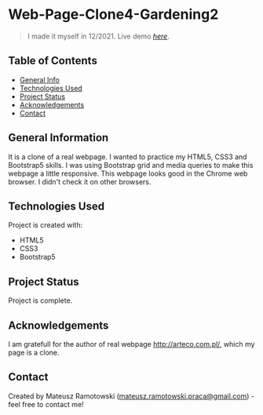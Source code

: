 # Web-Page-Clone4-Gardening2
> I made it myself in 12/2021. Live demo [_here_](https://mateusz-ramotowski-poland.github.io/Web-Page-Clone4-Gardening2/). 

## Table of Contents
* [General Info](#general-information)
* [Technologies Used](#technologies-used)
* [Project Status](#project-status)
* [Acknowledgements](#acknowledgements)
* [Contact](#contact)
<!-- * [License](#license) -->


## General Information
It is a clone of a real webpage. I wanted to practice my HTML5, CSS3 and Bootstrap5 skills. I was using Bootstrap grid and media queries to make this webpage a little responsive. This webpage looks good in the Chrome web browser. I didn't check it on other browsers.

## Technologies Used
Project is created with:
* HTML5
* CSS3
* Bootstrap5

## Project Status
Project is complete.

## Acknowledgements
I am gratefull for the author of real webpage http://arteco.com.pl/, which my page is a clone.

## Contact
Created by Mateusz Ramotowski (mateusz.ramotowski.praca@gmail.com) - feel free to contact me!
